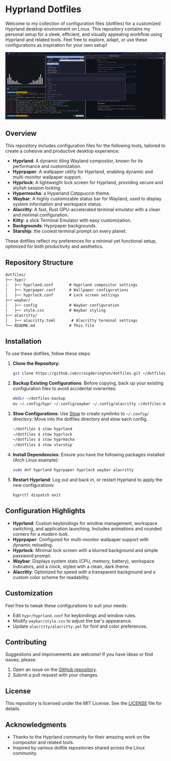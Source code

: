# Hyprland Dotfiles

Welcome to my collection of configuration files (dotfiles) for a customized Hyprland desktop environment on Linux. This repository contains my personal setup for a sleek, efficient, and visually appealing workflow using Hyprland and related tools. Feel free to explore, adapt, or use these configurations as inspiration for your own setup!

![Hyprland](https://raw.githubusercontent.com/craigderington/dotfiles/refs/heads/master/backgrounds/.config/backgrounds/hyprshot.png)

## Overview

This repository includes configuration files for the following tools, tailored to create a cohesive and productive desktop experience:

- **Hyprland**: A dynamic tiling Wayland compositor, known for its performance and customization.
- **Hyprpaper**: A wallpaper utility for Hyprland, enabling dynamic and multi-monitor wallpaper support.
- **Hyprlock**: A lightweight lock screen for Hyprland, providing secure and stylish session locking.
- **Hypermocha**: a Hyperland Catppuccin theme.
- **Waybar**: A highly customizable status bar for Wayland, used to display system information and workspace status.
- **Alacritty**: A fast, Rust GPU-accelerated terminal emulator with a clean and minimal configuration.
- **Kitty**: a slick Terminal Emulator with easy customization.
- **Backgrounds**: Hyprpaper backgrounds.
- **Starship**: the coolest terminal prompt on every planet.


These dotfiles reflect my preferences for a minimal yet functional setup, optimized for both productivity and aesthetics.

## Repository Structure

```
dotfiles/
├── hypr/
│   ├── hyprland.conf       # Hyprland compositor settings
│   ├── hyprpaper.conf      # Wallpaper configurations
│   ├── hyprlock.conf       # Lock screen settings
├── waybar/
│   ├── config              # Waybar configuration
│   ├── style.css           # Waybar styling
├── alacritty/
│   ├── alacritty.toml       # Alacritty terminal settings
└── README.md               # This file
```

## Installation

To use these dotfiles, follow these steps:

1. **Clone the Repository**:
   ```bash
   git clone https://github.com/craigderington/dotfiles.git ~/dotfiles
   ```

2. **Backup Existing Configurations**:
   Before copying, back up your existing configuration files to avoid accidental overwrites:
   ```bash
   mkdir ~/dotfiles-backup
   mv ~/.config/hypr ~/.config/waybar ~/.config/alacritty ~/dotfiles-backup/
   ```

3. **Stow Configurations**:
   Use [Stow](https://www.gnu.org/software/stow/) to create symlinks to `~/.config/` directory:  Move into the dotfiles directory and stow each config.
   ```bash
   ~/dotfiles $ stow hyprland
   ~/dotfiles $ stow hyprlock
   ~/dotfiles $ stow hyprmocha
   ~/dotfiles $ stow starship
    ```

4. **Install Dependencies**:
   Ensure you have the following packages installed (Arch Linux example):
   ```bash
   sudo dnf hyprland hyprpaper hyprlock waybar alacritty
   ```

6. **Restart Hyprland**:
   Log out and back in, or restart Hyprland to apply the new configurations:
   ```bash
   hyprctl dispatch exit
   ```

## Configuration Highlights

- **Hyprland**: Custom keybindings for window management, workspace switching, and application launching. Includes animations and rounded corners for a modern look.
- **Hyprpaper**: Configured for multi-monitor wallpaper support with dynamic reloading.
- **Hyprlock**: Minimal lock screen with a blurred background and simple password prompt.
- **Waybar**: Displays system stats (CPU, memory, battery), workspace indicators, and a clock, styled with a clean, dark theme.
- **Alacritty**: Optimized for speed with a transparent background and a custom color scheme for readability.

## Customization

Feel free to tweak these configurations to suit your needs:
- Edit `hypr/hyprland.conf` for keybindings and window rules.
- Modify `waybar/style.css` to adjust the bar's appearance.
- Update `alacritty/alacritty.yml` for font and color preferences.

## Contributing

Suggestions and improvements are welcome! If you have ideas or find issues, please:
1. Open an issue on the [GitHub repository](https://github.com/craigderington/dotfiles).
2. Submit a pull request with your changes.

## License

This repository is licensed under the MIT License. See the [LICENSE](LICENSE) file for details.

## Acknowledgments

- Thanks to the Hyprland community for their amazing work on the compositor and related tools.
- Inspired by various dotfile repositories shared across the Linux community.
